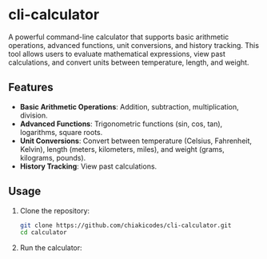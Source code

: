 # cli-calculator

A powerful command-line calculator that supports basic arithmetic operations, advanced functions, unit conversions, and history tracking. This tool allows users to evaluate mathematical expressions, view past calculations, and convert units between temperature, length, and weight.

## Features
- **Basic Arithmetic Operations**: Addition, subtraction, multiplication, division.
- **Advanced Functions**: Trigonometric functions (sin, cos, tan), logarithms, square roots.
- **Unit Conversions**: Convert between temperature (Celsius, Fahrenheit, Kelvin), length (meters, kilometers, miles), and weight (grams, kilograms, pounds).
- **History Tracking**: View past calculations.

## Usage
1. Clone the repository:
   ```bash
   git clone https://github.com/chiakicodes/cli-calculator.git
   cd calculator

2. Run the calculator:

